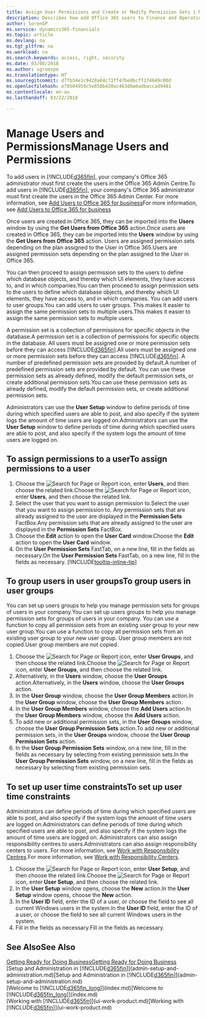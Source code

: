 ```yaml
---
title: Assign User Permissions and Create or Modify Permission Sets | Microsoft Docs
description: Describes how add Office 365 users to Finance and Operations, Business edition, and then assign permissions, access rights, and security settings.
author: SorenGP
ms.service: dynamics365-financials
ms.topic: article
ms.devlang: na
ms.tgt_pltfrm: na
ms.workload: na
ms.search.keywords: access, right, security
ms.date: 03/08/2018
ms.author: sgroespe
ms.translationtype: HT
ms.sourcegitcommit: d7fb34e1c9428a64c71ff47be8bcff174649c00d
ms.openlocfilehash: e78504959c5e858b420ac463d0a6adbaccad9481
ms.contentlocale: en-au
ms.lasthandoff: 03/22/2018

---
```

# <a name="manage-users-and-permissions"></a><span data-ttu-id="40541-103">Manage Users and Permissions</span><span class="sxs-lookup"><span data-stu-id="40541-103">Manage Users and Permissions</span></span>
<span data-ttu-id="40541-104">To add users in [!INCLUDE[d365fin](includes/d365fin_md.md)], your company's Office 365 administrator must first create the users in the Office 365 Admin Centre.</span><span class="sxs-lookup"><span data-stu-id="40541-104">To add users in [!INCLUDE[d365fin](includes/d365fin_md.md)], your company's Office 365 administrator must first create the users in the Office 365 Admin Center.</span></span> <span data-ttu-id="40541-105">For more information, see [Add Users to Office 365 for business](https://support.office.com/en-us/article/Add-users-to-Office-365-for-business-435ccec3-09dd-4587-9ebd-2f3cad6bc2bc)</span><span class="sxs-lookup"><span data-stu-id="40541-105">For more information, see [Add Users to Office 365 for business](https://support.office.com/en-us/article/Add-users-to-Office-365-for-business-435ccec3-09dd-4587-9ebd-2f3cad6bc2bc)</span></span>

<span data-ttu-id="40541-106">Once users are created in Office 365, they can be imported into the **Users** window by using the **Get Users from Office 365** action.</span><span class="sxs-lookup"><span data-stu-id="40541-106">Once users are created in Office 365, they can be imported into the **Users** window by using the **Get Users from Office 365** action.</span></span> <span data-ttu-id="40541-107">Users are assigned permission sets depending on the plan assigned to the User in Office 365.</span><span class="sxs-lookup"><span data-stu-id="40541-107">Users are assigned permission sets depending on the plan assigned to the User in Office 365.</span></span>

<span data-ttu-id="40541-108">You can then proceed to assign permission sets to the users to define which database objects, and thereby which UI elements, they have access to, and in which companies.</span><span class="sxs-lookup"><span data-stu-id="40541-108">You can then proceed to assign permission sets to the users to define which database objects, and thereby which UI elements, they have access to, and in which companies.</span></span> <span data-ttu-id="40541-109">You can add users to user groups.</span><span class="sxs-lookup"><span data-stu-id="40541-109">You can add users to user groups.</span></span> <span data-ttu-id="40541-110">This makes it easier to assign the same permission sets to multiple users.</span><span class="sxs-lookup"><span data-stu-id="40541-110">This makes it easier to assign the same permission sets to multiple users.</span></span>

<span data-ttu-id="40541-111">A permission set is a collection of permissions for specific objects in the database.</span><span class="sxs-lookup"><span data-stu-id="40541-111">A permission set is a collection of permissions for specific objects in the database.</span></span> <span data-ttu-id="40541-112">All users must be assigned one or more permission sets before they can access [!INCLUDE[d365fin](includes/d365fin_md.md)].</span><span class="sxs-lookup"><span data-stu-id="40541-112">All users must be assigned one or more permission sets before they can access [!INCLUDE[d365fin](includes/d365fin_md.md)].</span></span> <span data-ttu-id="40541-113">A number of predefined permission sets are provided by default.</span><span class="sxs-lookup"><span data-stu-id="40541-113">A number of predefined permission sets are provided by default.</span></span> <span data-ttu-id="40541-114">You can use these permission sets as already defined, modify the default permission sets, or create additional permission sets.</span><span class="sxs-lookup"><span data-stu-id="40541-114">You can use these permission sets as already defined, modify the default permission sets, or create additional permission sets.</span></span>

<span data-ttu-id="40541-115">Administrators can use the **User Setup** window to define periods of time during which specified users are able to post, and also specify if the system logs the amount of time users are logged on.</span><span class="sxs-lookup"><span data-stu-id="40541-115">Administrators can use the **User Setup** window to define periods of time during which specified users are able to post, and also specify if the system logs the amount of time users are logged on.</span></span>

## <a name="to-assign-permissions-to-a-user"></a><span data-ttu-id="40541-116">To assign permissions to a user</span><span class="sxs-lookup"><span data-stu-id="40541-116">To assign permissions to a user</span></span>
1. <span data-ttu-id="40541-117">Choose the ![Search for Page or Report](media/ui-search/search_small.png "Search for Page or Report icon") icon, enter **Users**, and then choose the related link.</span><span class="sxs-lookup"><span data-stu-id="40541-117">Choose the ![Search for Page or Report](media/ui-search/search_small.png "Search for Page or Report icon") icon, enter **Users**, and then choose the related link.</span></span>
2. <span data-ttu-id="40541-118">Select the user that you want to assign permission to.</span><span class="sxs-lookup"><span data-stu-id="40541-118">Select the user that you want to assign permission to.</span></span>
<span data-ttu-id="40541-119">Any permission sets that are already assigned to the user are displayed in the **Permission Sets** FactBox.</span><span class="sxs-lookup"><span data-stu-id="40541-119">Any permission sets that are already assigned to the user are displayed in the **Permission Sets** FactBox.</span></span>
3. <span data-ttu-id="40541-120">Choose the **Edit** action to open the **User Card** window.</span><span class="sxs-lookup"><span data-stu-id="40541-120">Choose the **Edit** action to open the **User Card** window.</span></span>
4. <span data-ttu-id="40541-121">On the **User Permission Sets** FastTab, on a new line, fill in the fields as necessary.</span><span class="sxs-lookup"><span data-stu-id="40541-121">On the **User Permission Sets** FastTab, on a new line, fill in the fields as necessary.</span></span> [!INCLUDE[tooltip-inline-tip](includes/tooltip-inline-tip_md.md)]

## <a name="to-group-users-in-user-groups"></a><span data-ttu-id="40541-122">To group users in user groups</span><span class="sxs-lookup"><span data-stu-id="40541-122">To group users in user groups</span></span>
<span data-ttu-id="40541-123">You can set up users groups to help you manage permission sets for groups of users in your company.</span><span class="sxs-lookup"><span data-stu-id="40541-123">You can set up users groups to help you manage permission sets for groups of users in your company.</span></span> <span data-ttu-id="40541-124">You can use a function to copy all permission sets from an existing user group to your new user group.</span><span class="sxs-lookup"><span data-stu-id="40541-124">You can use a function to copy all permission sets from an existing user group to your new user group.</span></span> <span data-ttu-id="40541-125">User group members are not copied.</span><span class="sxs-lookup"><span data-stu-id="40541-125">User group members are not copied.</span></span>

1. <span data-ttu-id="40541-126">Choose the ![Search for Page or Report](media/ui-search/search_small.png "Search for Page or Report icon") icon, enter **User Groups**, and then choose the related link.</span><span class="sxs-lookup"><span data-stu-id="40541-126">Choose the ![Search for Page or Report](media/ui-search/search_small.png "Search for Page or Report icon") icon, enter **User Groups**, and then choose the related link.</span></span>
2. <span data-ttu-id="40541-127">Alternatively, in the **Users** window, choose the **User Groups** action.</span><span class="sxs-lookup"><span data-stu-id="40541-127">Alternatively, in the **Users** window, choose the **User Groups** action.</span></span>
3. <span data-ttu-id="40541-128">In the **User Group** window, choose the **User Group Members** action.</span><span class="sxs-lookup"><span data-stu-id="40541-128">In the **User Group** window, choose the **User Group Members** action.</span></span>
6. <span data-ttu-id="40541-129">In the **User Group Members** window, choose the **Add Users** action.</span><span class="sxs-lookup"><span data-stu-id="40541-129">In the **User Group Members** window, choose the **Add Users** action.</span></span>
7. <span data-ttu-id="40541-130">To add new or additional permission sets, in the **User Groups** window, choose the **User Group Permission Sets** action.</span><span class="sxs-lookup"><span data-stu-id="40541-130">To add new or additional permission sets, in the **User Groups** window, choose the **User Group Permission Sets** action.</span></span>
8. <span data-ttu-id="40541-131">In the **User Group Permission Sets** window, on a new line, fill in the fields as necessary by selecting from existing permission sets.</span><span class="sxs-lookup"><span data-stu-id="40541-131">In the **User Group Permission Sets** window, on a new line, fill in the fields as necessary by selecting from existing permission sets.</span></span>

## <a name="to-set-up-user-time-constraints"></a><span data-ttu-id="40541-132">To set up user time constraints</span><span class="sxs-lookup"><span data-stu-id="40541-132">To set up user time constraints</span></span>
<span data-ttu-id="40541-133">Administrators can define periods of time during which specified users are able to post, and also specify if the system logs the amount of time users are logged on.</span><span class="sxs-lookup"><span data-stu-id="40541-133">Administrators can define periods of time during which specified users are able to post, and also specify if the system logs the amount of time users are logged on.</span></span> <span data-ttu-id="40541-134">Administrators can also assign responsibility centres to users.</span><span class="sxs-lookup"><span data-stu-id="40541-134">Administrators can also assign responsibility centers to users.</span></span> <span data-ttu-id="40541-135">For more information, see [Work with Responsibility Centres](inventory-responsibility-centers.md).</span><span class="sxs-lookup"><span data-stu-id="40541-135">For more information, see [Work with Responsibility Centers](inventory-responsibility-centers.md).</span></span>

1. <span data-ttu-id="40541-136">Choose the ![Search for Page or Report](media/ui-search/search_small.png "Search for Page or Report icon") icon, enter **User Setup**, and then choose the related link.</span><span class="sxs-lookup"><span data-stu-id="40541-136">Choose the ![Search for Page or Report](media/ui-search/search_small.png "Search for Page or Report icon") icon, enter **User Setup**, and then choose the related link.</span></span>
2. <span data-ttu-id="40541-137">In the **User Setup** window opens, choose the **New** action.</span><span class="sxs-lookup"><span data-stu-id="40541-137">In the **User Setup** window opens, choose the **New** action.</span></span>
3. <span data-ttu-id="40541-138">In the **User ID** field, enter the ID of a user, or choose the field to see all current Windows users in the system.</span><span class="sxs-lookup"><span data-stu-id="40541-138">In the **User ID** field, enter the ID of a user, or choose the field to see all current Windows users in the system.</span></span>
4. <span data-ttu-id="40541-139">Fill in the fields as necessary.</span><span class="sxs-lookup"><span data-stu-id="40541-139">Fill in the fields as necessary.</span></span>

## <a name="see-also"></a><span data-ttu-id="40541-140">See Also</span><span class="sxs-lookup"><span data-stu-id="40541-140">See Also</span></span>
[<span data-ttu-id="40541-141">Getting Ready for Doing Business</span><span class="sxs-lookup"><span data-stu-id="40541-141">Getting Ready for Doing Business</span></span>](ui-get-ready-business.md)  
<span data-ttu-id="40541-142">[Setup and Administration in [!INCLUDE[d365fin](includes/d365fin_md.md)]](admin-setup-and-administration.md)</span><span class="sxs-lookup"><span data-stu-id="40541-142">[Setup and Administration in [!INCLUDE[d365fin](includes/d365fin_md.md)]](admin-setup-and-administration.md)</span></span>  
<span data-ttu-id="40541-143">[Welcome to [!INCLUDE[d365fin_long](includes/d365fin_long_md.md)]](index.md)</span><span class="sxs-lookup"><span data-stu-id="40541-143">[Welcome to [!INCLUDE[d365fin_long](includes/d365fin_long_md.md)]](index.md)</span></span>  
<span data-ttu-id="40541-144">[Working with [!INCLUDE[d365fin](includes/d365fin_md.md)]](ui-work-product.md)</span><span class="sxs-lookup"><span data-stu-id="40541-144">[Working with [!INCLUDE[d365fin](includes/d365fin_md.md)]](ui-work-product.md)</span></span>  

